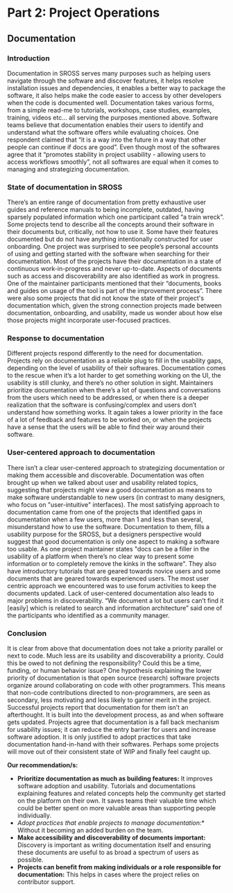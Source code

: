 # Part 2: Project Operations

## Documentation

### Introduction

Documentation in SROSS serves many purposes such as helping users navigate through the software and discover features, it helps resolve installation issues and dependencies, it enables a better way to package the software, it also helps make the code easier to access by other developers when the code is documented well. Documentation takes various forms, from a simple read-me to tutorials, workshops, case studies, examples, training, videos etc… all serving the purposes mentioned above. Software teams believe that documentation enables their users to identify and understand what the software offers while evaluating choices. One respondent claimed that “it is a way into the future in a way that other people can continue if docs are good”. Even though most of the softwares agree that it “promotes stability in project usability - allowing users to access workflows smoothly”, not all softwares are equal when it comes to managing and strategizing documentation.

### State of documentation in SROSS

There’s an entire range of documentation from pretty exhaustive user guides and reference manuals to being incomplete, outdated, having sparsely populated information which one participant called  “a train wreck”. Some projects tend to describe all the concepts around their software in their documents but, critically, not how to use it. Some have their features documented but do not have anything intentionally constructed for user onboarding. One project was surprised to see people’s personal accounts of using and getting started with the software when searching for their documentation. Most of the projects have their documentation in a state of continuous work-in-progress and never up-to-date. Aspects of documents such as access and discoverability are also identified as work in progress. One of the maintainer participants mentioned that their “documents, books and guides on usage of the tool is part of the improvement process”. There were also some projects that did not know the state of their project's documentation which, given the strong connection projects made between documentation, onboarding, and usability, made us wonder about how else those projects might incorporate user-focused practices.

### Response to documentation

Different projects respond differently to the need for documentation. Projects rely on documentation as a reliable plug to fill in the usability gaps, depending on the level of usability of their softwares. Documentation comes to the rescue when it’s a lot harder to get something working on the UI, the usability is still clunky, and there’s no other solution in sight. Maintainers prioritize documentation when there’s a lot of questions and conversations from the users which need to be addressed, or when there is a deeper realization that the software is confusing/complex and users don’t understand how something works. It again takes a lower priority in the face of a lot of feedback and features to be worked on, or when the projects have a sense that the users will be able to find their way around their software.

### User-centered approach to documentation

There isn’t a clear user-centered approach to strategizing documentation or making them accessible and discoverable. Documentation was often brought up when we talked about user and usability related topics, suggesting that projects might view a good documentation as means to make software understandable to new users (in contrast to many designers, who focus on "user-intuitive" interfaces). The most satisfying approach to documentation came from one of the projects that identified gaps in documentation when a few users, more than 1 and less than several, misunderstand how to use the software. Documentation to them, fills a usability purpose for the SROSS, but a designers perspective would suggest that good documentation is only one aspect to making a software too usable. As one project maintainer states "docs can be a filler in the usability of a platform when there’s no clear way to present some information or to completely remove the kinks in the software".
They also have introductory tutorials that are geared towards novice users and some documents that are geared towards experienced users. The most user centric approach we encountered was to use forum activities to keep the documents updated. Lack of user-centered documentation also leads to major problems in discoverability. “We document a lot but users can’t find it [easily] which is related to search and information architecture” said one of the participants who identified as a community manager.

### Conclusion

It is clear from above that documentation does not take a priority parallel or next to code. Much less are its usability and discoverability a priority. Could this be owed to not defining the responsibility? Could this be a time, funding, or human behavior issue? One hypothesis explaining the lower priority of documentation is that open source (research) software projects organize around collaborating on code with other programmers. This means that non-code contributions directed to non-programmers, are seen as secondary, less motivating and less likely to garner merit in the project.
Successful projects report that documentation for them isn’t an afterthought. It is built into the development process, as and when software gets updated. Projects agree that documentation is a fall back mechanism for usability issues; it can reduce the entry barrier for users and increase software adoption. It is only justified to adopt practices that take documentation hand-in-hand with their softwares. Perhaps some projects will move out of their consistent state of WIP and finally feel caught up.

**Our recommendation/s:**

- **Prioritize documentation as much as building features:** It improves software adoption and usability. Tutorials and documentations explaining features and related concepts help the community get started on the platform on their own. It saves teams their valuable time which could be better spent on more valuable areas than supporting people individually.
- *Adopt practices that enable projects to manage documentation:** Without it becoming an added burden on the team.
- **Make accessibility and discoverability of documents important:** Discovery is  important as writing documentation itself and ensuring these documents are useful to as broad a spectrum of users as possible.
- **Projects can benefit from making individuals or a role responsible for documentation:** This helps in cases where the project relies on contributor support. 


